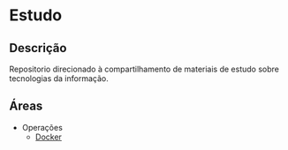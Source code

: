 # Estudo

## Descrição
Repositorio direcionado à compartilhamento de materiais de estudo sobre tecnologias da informação.

## Áreas

* Operações
    * [Docker](https://github.com/SkyInformatica/estudo/tree/main/Docker)